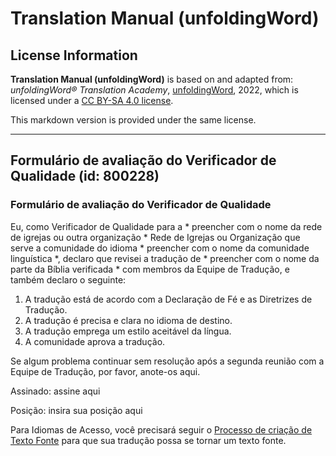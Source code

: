 # Translation Manual (unfoldingWord)

## License Information

**Translation Manual (unfoldingWord)** is based on and adapted from: _unfoldingWord® Translation Academy_, [unfoldingWord](https://unfoldingword.org/utw), 2022, which is licensed under a [CC BY-SA 4.0 license](https://creativecommons.org/licenses/by-sa/4.0/legalcode.en).

This markdown version is provided under the same license.



--------------------------------

## Formulário de avaliação do Verificador de Qualidade (id: 800228)

### Formulário de avaliação do Verificador de Qualidade

Eu, como Verificador de Qualidade para a \* preencher com o nome da rede de igrejas ou outra organização \* Rede de Igrejas ou Organização que serve a comunidade do idioma \* preencher com o nome da comunidade linguística \*, declaro que revisei a tradução de \* preencher com o nome da parte da Bíblia verificada \* com membros da Equipe de Tradução, e também declaro o seguinte:

1. A tradução está de acordo com a Declaração de Fé e as Diretrizes de Tradução.
2. A tradução é precisa e clara no idioma de destino.
3. A tradução emprega um estilo aceitável da língua.
4. A comunidade aprova a tradução.

Se algum problema continuar sem resolução após a segunda reunião com a Equipe de Tradução, por favor, anote\-os aqui.

Assinado: assine aqui

Posição: insira sua posição aqui

Para Idiomas de Acesso, você precisará seguir o [Processo de criação de Texto Fonte](https://gl-manual.readthedocs.io/en/latest/gl_checking.html#source-text-creation) para que sua tradução possa se tornar um texto fonte.


